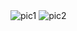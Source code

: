<img src="https://user-images.githubusercontent.com/12057312/106216062-95d93a80-61d2-11eb-8435-6592598f7546.PNG" alt='pic1'/>
<img src="https://user-images.githubusercontent.com/12057312/106216067-98d42b00-61d2-11eb-93c8-06785c10ad54.PNG" alt='pic2'/>


